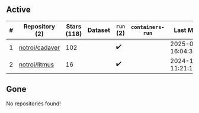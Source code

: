 ## Active
| # | Repository (2) | Stars (118) | Dataset | `run` (2) | `containers-run` | Last Modified |
| --- | --- | --- | --- | --- | --- | --- |
| 1 | [notroj/cadaver](https://github.com/notroj/cadaver) | 102 |  | :heavy_check_mark: |  | 2025-03-16 16:04:30+00:00 |
| 2 | [notroj/litmus](https://github.com/notroj/litmus) | 16 |  | :heavy_check_mark: |  | 2024-11-23 11:21:16+00:00 |

## Gone
No repositories found!
